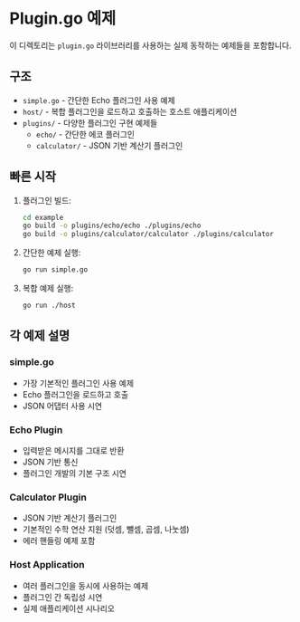 # Plugin.go 예제

이 디렉토리는 `plugin.go` 라이브러리를 사용하는 실제 동작하는 예제들을 포함합니다.

## 구조

- `simple.go` - 간단한 Echo 플러그인 사용 예제
- `host/` - 복합 플러그인을 로드하고 호출하는 호스트 애플리케이션  
- `plugins/` - 다양한 플러그인 구현 예제들
  - `echo/` - 간단한 에코 플러그인
  - `calculator/` - JSON 기반 계산기 플러그인

## 빠른 시작

1. 플러그인 빌드:
   ```bash
   cd example
   go build -o plugins/echo/echo ./plugins/echo
   go build -o plugins/calculator/calculator ./plugins/calculator
   ```

2. 간단한 예제 실행:
   ```bash
   go run simple.go
   ```

3. 복합 예제 실행:
   ```bash
   go run ./host
   ```

## 각 예제 설명

### simple.go
- 가장 기본적인 플러그인 사용 예제
- Echo 플러그인을 로드하고 호출
- JSON 어댑터 사용 시연

### Echo Plugin  
- 입력받은 메시지를 그대로 반환
- JSON 기반 통신
- 플러그인 개발의 기본 구조 시연

### Calculator Plugin
- JSON 기반 계산기 플러그인
- 기본적인 수학 연산 지원 (덧셈, 뺄셈, 곱셈, 나눗셈)
- 에러 핸들링 예제 포함

### Host Application
- 여러 플러그인을 동시에 사용하는 예제
- 플러그인 간 독립성 시연
- 실제 애플리케이션 시나리오
